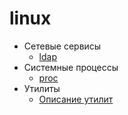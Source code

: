 # linux

- Сетевые сервисы
  - [ldap](./ldap/README.md)
- Системные процессы
  - [proc](./proc/README.md)
- Утилиты
  - [Описание утилит](./utils/README.md)